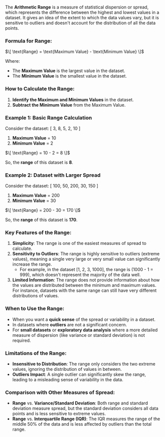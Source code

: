 The **Arithmetic Range** is a measure of statistical dispersion or spread, which represents the difference between the highest and lowest values in a dataset. It gives an idea of the extent to which the data values vary, but it is sensitive to outliers and doesn't account for the distribution of all the data points.

### Formula for Range:
$\[
\text{Range} = \text{Maximum Value} - \text{Minimum Value}
\]$

Where:
- The **Maximum Value** is the largest value in the dataset.
- The **Minimum Value** is the smallest value in the dataset.

### How to Calculate the Range:
1. **Identify the Maximum and Minimum Values** in the dataset.
2. **Subtract the Minimum Value** from the Maximum Value.

### Example 1: Basic Range Calculation
Consider the dataset:
\[ 3, 8, 5, 2, 10 \]

1. **Maximum Value** = 10
2. **Minimum Value** = 2

$\[
\text{Range} = 10 - 2 = 8
\]$

So, the **range** of this dataset is **8**.

### Example 2: Dataset with Larger Spread
Consider the dataset:
\[ 100, 50, 200, 30, 150 \]

1. **Maximum Value** = 200
2. **Minimum Value** = 30

$\[
\text{Range} = 200 - 30 = 170
\]$

So, the **range** of this dataset is **170**.

### Key Features of the Range:
1. **Simplicity**: The range is one of the easiest measures of spread to calculate.
2. **Sensitivity to Outliers**: The range is highly sensitive to outliers (extreme values), meaning a single very large or very small value can significantly increase the range.
   - For example, in the dataset \[1, 2, 3, 1000\], the range is \(1000 - 1 = 999\), which doesn't represent the majority of the data well.
3. **Limited Information**: The range does not provide information about how the values are distributed between the minimum and maximum values. For instance, datasets with the same range can still have very different distributions of values.

### When to Use the Range:
- When you want a **quick sense** of the spread or variability in a dataset.
- In datasets where **outliers** are not a significant concern.
- For **small datasets** or **exploratory data analysis** where a more detailed measure of dispersion (like variance or standard deviation) is not required.

### Limitations of the Range:
- **Insensitive to Distribution**: The range only considers the two extreme values, ignoring the distribution of values in between.
- **Outliers Impact**: A single outlier can significantly skew the range, leading to a misleading sense of variability in the data.

### Comparison with Other Measures of Spread:
- **Range** vs. **Variance/Standard Deviation**: Both range and standard deviation measure spread, but the standard deviation considers all data points and is less sensitive to extreme values.
- **Range** vs. **Interquartile Range (IQR)**: The IQR measures the range of the middle 50% of the data and is less affected by outliers than the total range.

